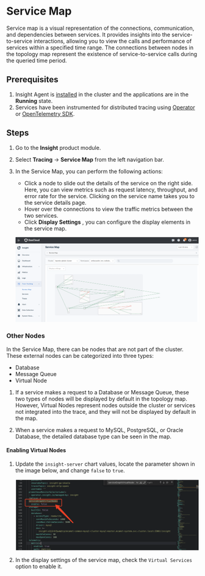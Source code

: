# Service Map

Service map is a visual representation of the connections, communication, and dependencies between services. 
It provides insights into the service-to-service interactions, allowing you to view the calls and performance of 
services within a specified time range. The connections between nodes in the topology map represent the existence of 
service-to-service calls during the queried time period.

## Prerequisites

1. Insight Agent is [installed](../../quickstart/install/install-agent.md) in the cluster and the applications are in the __Running__ state.
2. Services have been instrumented for distributed tracing using
   [Operator](../../quickstart/otel/operator.md) or [OpenTelemetry SDK](../../quickstart/otel/golang/golang.md).

## Steps

1. Go to the __Insight__ product module.

2. Select __Tracing__ -> __Service Map__ from the left navigation bar.

3. In the Service Map, you can perform the following actions:

    - Click a node to slide out the details of the service on the right side. Here,
      you can view metrics such as request latency, throughput, and error rate for the service.
      Clicking on the service name takes you to the service details page.
    - Hover over the connections to view the traffic metrics between the two services.
    - Click __Display Settings__ , you can configure the display elements in the service map.

    ![Servicemap](../../user-guide/images/servicemap.png)

### Other Nodes

In the Service Map, there can be nodes that are not part of the cluster. These external nodes can be categorized into three types:

- Database
- Message Queue
- Virtual Node

1. If a service makes a request to a Database or Message Queue, these two types of nodes will be displayed 
   by default in the topology map. However, Virtual Nodes represent nodes outside the cluster or services 
   not integrated into the trace, and they will not be displayed by default in the map.

2. When a service makes a request to MySQL, PostgreSQL, or Oracle Database, the detailed database type 
   can be seen in the map.

#### Enabling Virtual Nodes

1. Update the `insight-server` chart values, locate the parameter shown in the image below, and change `false` to `true`.

   ![change-parameters](../../image/servicemap.png)

2. In the display settings of the service map, check the `Virtual Services` option to enable it.
